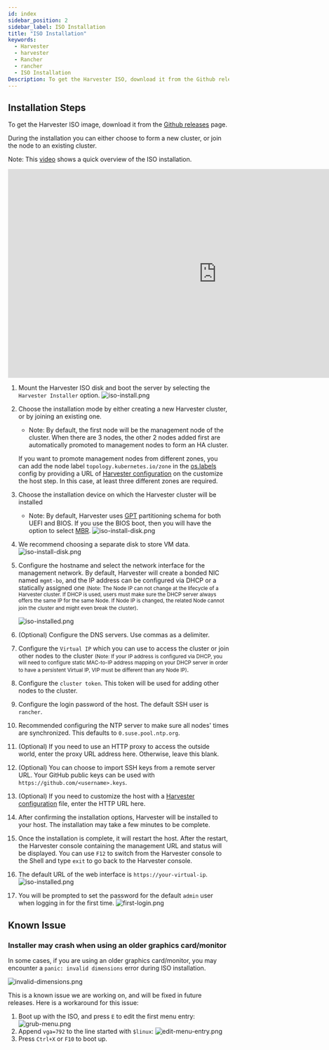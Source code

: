 ```yaml
---
id: index
sidebar_position: 2
sidebar_label: ISO Installation
title: "ISO Installation"
keywords:
  - Harvester
  - harvester
  - Rancher
  - rancher
  - ISO Installation
Description: To get the Harvester ISO, download it from the Github releases. During the installation you can either choose to form a new cluster, or join the node to an existing cluster.
---
```


## Installation Steps
To get the Harvester ISO image, download it from the [Github releases](https://github.com/harvester/harvester/releases) page.

During the installation you can either choose to form a new cluster, or join the node to an existing cluster.

Note: This [video](https://youtu.be/X0VIGZ_lExQ) shows a quick overview of the ISO installation.

<div class="text-center">
<iframe width="950" height="475" src="https://www.youtube.com/embed/X0VIGZ_lExQ" title="YouTube video player" frameborder="0" allow="accelerometer; autoplay; clipboard-write; encrypted-media; gyroscope; picture-in-picture" allowfullscreen></iframe>
</div>

1. Mount the Harvester ISO disk and boot the server by selecting the `Harvester Installer` option.
   ![iso-install.png](/img/v1.2/install/iso-install.png)
1. Choose the installation mode by either creating a new Harvester cluster, or by joining an existing one.
      - Note: By default, the first node will be the management node of the cluster. When there are 3 nodes, the other 2 nodes added first are automatically promoted to management nodes to form an HA cluster.
      
      If you want to promote management nodes from different zones, you can add the node label `topology.kubernetes.io/zone` in the [os.labels](./harvester-configuration.md#oslabels) config by providing a URL of [Harvester configuration](./harvester-configuration.md) on the customize the host step. In this case, at least three different zones are required.
1. Choose the installation device on which the Harvester cluster will be installed
      - Note: By default, Harvester uses [GPT](https://en.wikipedia.org/wiki/GUID_Partition_Table) partitioning schema for both UEFI and BIOS. If you use the BIOS boot, then you will have the option to select [MBR](https://en.wikipedia.org/wiki/Master_boot_record).
   ![iso-install-disk.png](/img/v1.2/install/iso-install-disk.png)
1. We recommend choosing a separate disk to store VM data.
   ![iso-install-disk.png](/img/v1.2/install/iso-select-data-disk.png )
1. Configure the hostname and select the network interface for the management network. By default, Harvester will create a bonded NIC named `mgmt-bo`, and the IP address can be configured via DHCP or a statically assigned one <small>(Note: The Node IP can not change at the lifecycle of a Harvester cluster. If DHCP is used, users must make sure the DHCP server always offers the same IP for the same Node. If Node IP is changed, the related Node cannot join the cluster and might even break the cluster)</small>.

   ![iso-installed.png](/img/v1.2/install/iso-nic-config.png)
1. (Optional) Configure the DNS servers. Use commas as a delimiter.
1. Configure the `Virtual IP` which you can use to access the cluster or join other nodes to the cluster <small>(Note: If your IP address is configured via DHCP, you will need to configure static MAC-to-IP address mapping on your DHCP server in order to have a persistent Virtual IP, VIP must be different than any Node IP)</small>.
1. Configure the `cluster token`. This token will be used for adding other nodes to the cluster.
1. Configure the login password of the host. The default SSH user is `rancher`.
1. Recommended configuring the NTP server to make sure all nodes' times are synchronized. This defaults to `0.suse.pool.ntp.org`.
1. (Optional) If you need to use an HTTP proxy to access the outside world, enter the proxy URL address here. Otherwise, leave this blank.
1. (Optional) You can choose to import SSH keys from a remote server URL. Your GitHub public keys can be used with `https://github.com/<username>.keys`.
1. (Optional) If you need to customize the host with a [Harvester configuration](./harvester-configuration.md) file, enter the HTTP URL here.
1. After confirming the installation options, Harvester will be installed to your host. The installation may take a few minutes to be complete.
1. Once the installation is complete, it will restart the host. After the restart, the Harvester console containing the management URL and status will be displayed. You can use `F12` to switch from the Harvester console to the Shell and type `exit` to go back to the Harvester console.
1. The default URL of the web interface is `https://your-virtual-ip`.
   ![iso-installed.png](/img/v1.2/install/iso-installed.png)
1. You will be prompted to set the password for the default `admin` user when logging in for the first time.
   ![first-login.png](/img/v1.2/install/first-time-login.png)


<!-- :::note
In some cases, if you are using an older VGA connector, you may encounter an `panic: invalid dimensions` error with ISO installation. See issue [#2937](https://github.com/harvester/harvester/issues/2937#issuecomment-1278545927) for a workaround.
::: -->

## Known Issue

### Installer may crash when using an older graphics card/monitor

In some cases, if you are using an older graphics card/monitor, you may encounter a `panic: invalid dimensions` error during ISO installation.

![invalid-dimensions.png](/img/v1.2/install/invalid-dimensions.png)

This is a known issue we are working on, and will be fixed in future releases. Here is a workaround for this issue:
1. Boot up with the ISO, and press `E` to edit the first menu entry:
   ![grub-menu.png](/img/v1.2/install/grub-menu.png)
2. Append `vga=792` to the line started with `$linux`:
   ![edit-menu-entry.png](/img/v1.2/install/edit-menu-entry.png)
3. Press `Ctrl+X` or `F10` to boot up.